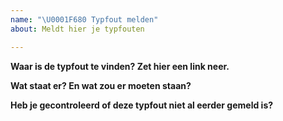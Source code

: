 ```yaml
---
name: "\U0001F680 Typfout melden"
about: Meldt hier je typfouten

---
```


**Waar is de typfout te vinden? Zet hier een link neer.**

**Wat staat er? En wat zou er moeten staan?**

**Heb je gecontroleerd of deze typfout niet al eerder gemeld is?**
